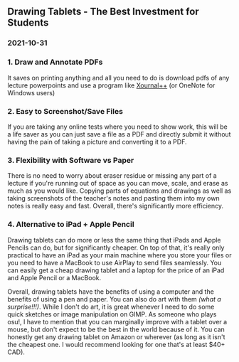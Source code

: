 <!---
title:Drawing Tablets - The Best Investment for Students
date:Sun, 31 Oct 2021 15:00:00 EST
description: I try to convince you that touchscreen laptops and iPads are not worth it
--->

## Drawing Tablets - The Best Investment for Students

### 2021-10-31

### 1. Draw and Annotate PDFs

It saves on printing anything and all you need to do is download pdfs of any lecture powerpoints and use a program like [Xournal++](https://xournalpp.github.io) (or OneNote for Windows users)

### 2. Easy to Screenshot/Save Files

If you are taking any online tests where you need to show work, this will be a life saver as you can just save a file as a PDF and directly submit it without having the pain of taking a picture and converting it to a PDF.

### 3. Flexibility with Software vs Paper

There is no need to worry about eraser residue or missing any part of a lecture if you're running out of space as you can move, scale, and erase as much as you would like. Copying parts of equations and drawings as well as taking screenshots of the teacher's notes and pasting them into my own notes is really easy and fast. Overall, there's significantly more efficiency.

### 4. Alternative to iPad + Apple Pencil

Drawing tablets can do more or less the same thing that iPads and Apple Pencils can do, but for significantly cheaper. On top of that, it's really only practical to have an iPad as your main machine where you store your files or you need to have a MacBook to use AirPlay to send files seamlessly. You can easily get a cheap drawing tablet and a laptop for the price of an iPad and Apple Pencil or a MacBook.

Overall, drawing tablets have the benefits of using a computer and the benefits of using a pen and paper. You can also do art with them _(what a surprise!!!)_. While I don't do art, it is great whenever I need to do some quick sketches or image manipulation on GIMP. As someone who plays osu!, I have to mention that you can marginally improve with a tablet over a mouse, but don't expect to be the best in the world because of it. You can honestly get any drawing tablet on Amazon or wherever (as long as it isn't the cheapest one. I would recommend looking for one that's at least $40+ CAD).
